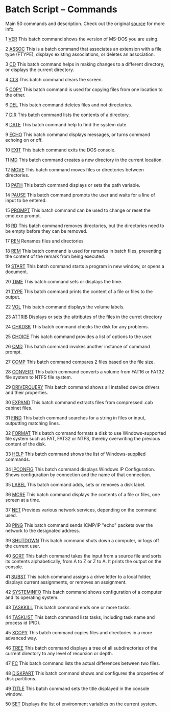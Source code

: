 Batch Script – Commands
=======================

Main 50 commands and description. Check out the original [source](https://www.tutorialspoint.com/batch_script/batch_script_commands.htm) for more info.

1 [VER](/batch_script/batch_script_ver.htm) This batch command shows the version of MS-DOS you are using.

2 [ASSOC](/batch_script/batch_script_assoc.htm) This is a batch command that associates an extension with a file type (FTYPE), displays existing associations, or deletes an association.

3 [CD](/batch_script/batch_script_cd.htm) This batch command helps in making changes to a different directory, or displays the current directory.

4 [CLS](/batch_script/batch_script_cls.htm) This batch command clears the screen.

5 [COPY](/batch_script/batch_script_copy.htm) This batch command is used for copying files from one location to the other.

6 [DEL](/batch_script/batch_script_del.htm) This batch command deletes files and not directories.

7 [DIR](/batch_script/batch_script_dir.htm) This batch command lists the contents of a directory.

8 [DATE](/batch_script/batch_script_date.htm) This batch command help to find the system date.

9 [ECHO](/batch_script/batch_script_echo.htm) This batch command displays messages, or turns command echoing on or off.

10 [EXIT](/batch_script/batch_script_exit.htm) This batch command exits the DOS console.

11 [MD](/batch_script/batch_script_md.htm) This batch command creates a new directory in the current location.

12 [MOVE](/batch_script/batch_script_move.htm) This batch command moves files or directories between directories.

13 [PATH](/batch_script/batch_script_path.htm) This batch command displays or sets the path variable.

14 [PAUSE](/batch_script/batch_script_pause.htm) This batch command prompts the user and waits for a line of input to be entered.

15 [PROMPT](/batch_script/batch_script_prompt.htm) This batch command can be used to change or reset the cmd.exe prompt.

16 [RD](/batch_script/batch_script_rd.htm) This batch command removes directories, but the directories need to be empty before they can be removed.

17 [REN](/batch_script/batch_script_ren.htm) Renames files and directories

18 [REM](/batch_script/batch_script_rem.htm) This batch command is used for remarks in batch files, preventing the content of the remark from being executed.

19 [START](/batch_script/batch_script_start.htm) This batch command starts a program in new window, or opens a document.

20 [TIME](/batch_script/batch_script_time.htm) This batch command sets or displays the time.

21 [TYPE](/batch_script/batch_script_type.htm) This batch command prints the content of a file or files to the output.

22 [VOL](/batch_script/batch_script_vol.htm) This batch command displays the volume labels.

23 [ATTRIB](/batch_script/batch_script_attrib.htm) Displays or sets the attributes of the files in the curret directory

24 [CHKDSK](/batch_script/batch_script_chkdsk.htm) This batch command checks the disk for any problems.

25 [CHOICE](/batch_script/batch_script_choice.htm) This batch command provides a list of options to the user.

26 [CMD](/batch_script/batch_script_cmd.htm) This batch command invokes another instance of command prompt.

27 [COMP](/batch_script/batch_script_comp.htm) This batch command compares 2 files based on the file size.

28 [CONVERT](/batch_script/batch_script_convert.htm) This batch command converts a volume from FAT16 or FAT32 file system to NTFS file system.

29 [DRIVERQUERY](/batch_script/batch_script_driverquery.htm) This batch command shows all installed device drivers and their properties.

30 [EXPAND](/batch_script/batch_script_expand.htm) This batch command extracts files from compressed .cab cabinet files.

31 [FIND](/batch_script/batch_script_find.htm) This batch command searches for a string in files or input, outputting matching lines.

32 [FORMAT](/batch_script/batch_script_format.htm) This batch command formats a disk to use Windows-supported file system such as FAT, FAT32 or NTFS, thereby overwriting the previous content of the disk.

33 [HELP](/batch_script/batch_script_help.htm) This batch command shows the list of Windows-supplied commands.

34 [IPCONFIG](/batch_script/batch_script_ipconfig.htm) This batch command displays Windows IP Configuration. Shows configuration by connection and the name of that connection.

35 [LABEL](/batch_script/batch_script_label.htm) This batch command adds, sets or removes a disk label.

36 [MORE](/batch_script/batch_script_more.htm) This batch command displays the contents of a file or files, one screen at a time.

37 [NET](/batch_script/batch_script_net.htm) Provides various network services, depending on the command used.

38 [PING](/batch_script/batch_script_ping.htm) This batch command sends ICMP/IP "echo" packets over the network to the designated address.

39 [SHUTDOWN](/batch_script/batch_script_shutdown.htm) This batch command shuts down a computer, or logs off the current user.

40 [SORT](/batch_script/batch_script_sort.htm) This batch command takes the input from a source file and sorts its contents alphabetically, from A to Z or Z to A. It prints the output on the console.

41 [SUBST](/batch_script/batch_script_subst.htm) This batch command assigns a drive letter to a local folder, displays current assignments, or removes an assignment.

42 [SYSTEMINFO](/batch_script/batch_script_systeminfo.htm) This batch command shows configuration of a computer and its operating system.

43 [TASKKILL](/batch_script/batch_script_taskkill.htm) This batch command ends one or more tasks.

44 [TASKLIST](/batch_script/batch_script_tasklist.htm) This batch command lists tasks, including task name and process id (PID).

45 [XCOPY](/batch_script/batch_script_xcopy.htm) This batch command copies files and directories in a more advanced way.

46 [TREE](/batch_script/batch_script_tree.htm) This batch command displays a tree of all subdirectories of the current directory to any level of recursion or depth.

47 [FC](/batch_script/batch_script_fc.htm) This batch command lists the actual differences between two files.

48 [DISKPART](/batch_script/batch_script_diskpart.htm) This batch command shows and configures the properties of disk partitions.

49 [TITLE](/batch_script/batch_script_title.htm) This batch command sets the title displayed in the console window.

50 [SET](/batch_script/batch_script_set.htm) Displays the list of environment variables on the current system.

